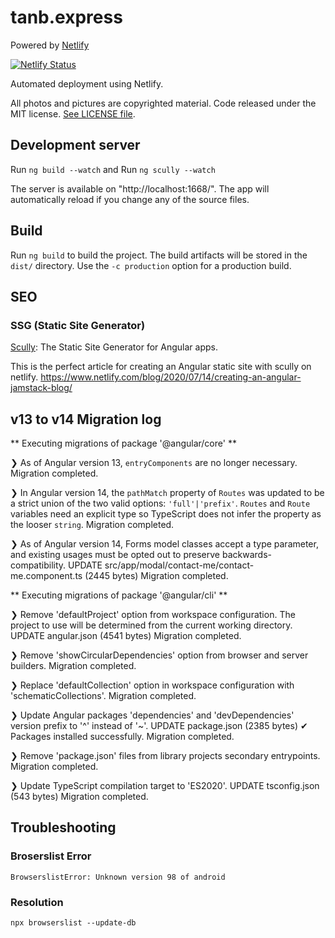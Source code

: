 # tanb.express

Powered by [Netlify](https://www.netlify.com/)

[![Netlify Status](https://api.netlify.com/api/v1/badges/f41a796c-7455-452d-bad8-e151144f6b90/deploy-status)](https://app.netlify.com/sites/eloquent-fermi-3b5ccc/deploys)

Automated deployment using Netlify.

All photos and pictures are copyrighted material. Code released under the MIT license. [See LICENSE file](LICENSE.md).


## Development server

Run `ng build --watch` and Run `ng scully --watch`

The server is available on "http://localhost:1668/". The app will automatically reload if you change any of the source files.

## Build

Run `ng build` to build the project. The build artifacts will be stored in the `dist/` directory. Use the `-c production` option for a production build.

## SEO

### SSG (Static Site Generator)

[Scully](https://scully.io/): The Static Site Generator for Angular apps.

This is the perfect article for creating an Angular static site with scully on netlify. https://www.netlify.com/blog/2020/07/14/creating-an-angular-jamstack-blog/

## v13 to v14 Migration log

** Executing migrations of package '@angular/core' **

❯ As of Angular version 13, `entryComponents` are no longer necessary.
  Migration completed.

❯ In Angular version 14, the `pathMatch` property of `Routes` was updated to be a strict union of the two valid options: `'full'|'prefix'`.
  `Routes` and `Route` variables need an explicit type so TypeScript does not infer the property as the looser `string`.
  Migration completed.

❯ As of Angular version 14, Forms model classes accept a type parameter, and existing usages must be opted out to preserve backwards-compatibility.
UPDATE src/app/modal/contact-me/contact-me.component.ts (2445 bytes)
  Migration completed.

** Executing migrations of package '@angular/cli' **

❯ Remove 'defaultProject' option from workspace configuration.
  The project to use will be determined from the current working directory.
UPDATE angular.json (4541 bytes)
  Migration completed.

❯ Remove 'showCircularDependencies' option from browser and server builders.
  Migration completed.

❯ Replace 'defaultCollection' option in workspace configuration with 'schematicCollections'.
  Migration completed.

❯ Update Angular packages 'dependencies' and 'devDependencies' version prefix to '^' instead of '~'.
UPDATE package.json (2385 bytes)
✔ Packages installed successfully.
  Migration completed.

❯ Remove 'package.json' files from library projects secondary entrypoints.
  Migration completed.

❯ Update TypeScript compilation target to 'ES2020'.
UPDATE tsconfig.json (543 bytes)
  Migration completed.

## Troubleshooting

### Broserslist Error
```
BrowserslistError: Unknown version 98 of android
```

### Resolution
```
npx browserslist --update-db
```
